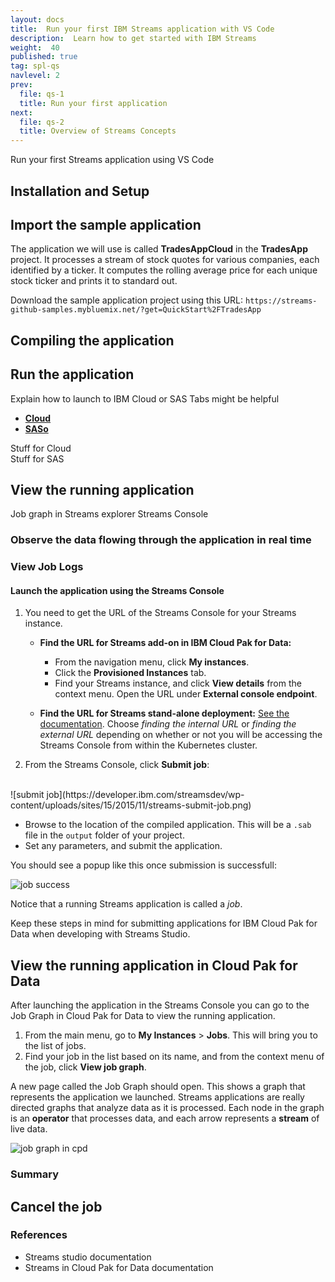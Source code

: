 ```yaml
---
layout: docs
title:  Run your first IBM Streams application with VS Code
description:  Learn how to get started with IBM Streams
weight:  40
published: true
tag: spl-qs
navlevel: 2
prev:
  file: qs-1
  title: Run your first application
next:
  file: qs-2
  title: Overview of Streams Concepts
---
```


Run your first Streams application using VS Code


## Installation and Setup


## Import the sample application

The application we will use is called **TradesAppCloud** in the **TradesApp** project. It processes a stream of stock quotes for various companies, each identified by a ticker.
It computes the rolling average price for each unique stock ticker and prints it to standard out.

Download the sample application project using this URL: `https://streams-github-samples.mybluemix.net/?get=QuickStart%2FTradesApp`

## Compiling the application
## Run the application
Explain how to launch to IBM Cloud or SAS
Tabs might be helpful

<ul class="nav nav-tabs">
  <li class="active"><a data-toggle="tab" href="#Cloud"><b>Cloud</b></a></li>
   <li><a data-toggle="tab" href="#SAS"><b>SASo</b></a></li>
</ul>

<div class="tab-content">

<div id="Cloud" class="tab-pane fade in active">
<!--- STREAMING ANALYTICS SERVICE ---->
Stuff for Cloud
</div>

  <div id="SAS" class="tab-pane fade">
Stuff for SAS
</div>


## View the running application
  Job graph in Streams explorer
  Streams Console

### Observe the data flowing through the application in real time

### View Job Logs



#### Launch the application using the Streams Console

1. You need to get the URL of the Streams Console for your Streams instance. 
   - **Find the URL for Streams add-on in IBM Cloud Pak for Data:**
     - From the navigation menu, click <strong>My instances</strong>.
     - Click the <strong>Provisioned Instances</strong> tab.
     - Find your Streams instance, and click **View details** from the context menu. Open the URL under **External console endpoint**.
       
   - **Find the URL for Streams stand-alone deployment:** [See the documentation](https://www.ibm.com/support/knowledgecenter/en/SSCRJU_5.2.0/com.ibm.streams.dev.doc/doc/find-dns-url.html#find-dns-url). Choose *finding the internal URL*  or *finding the external URL* depending on whether or not you will be accessing the Streams Console from within the Kubernetes cluster.


2. From the Streams Console, click **Submit job**:
  <br/>
![submit job](https://developer.ibm.com/streamsdev/wp-content/uploads/sites/15/2015/11/streams-submit-job.png)

   * Browse to the location of the compiled application.  This will be a `.sab` file in the `output` folder of your project.
   * Set any parameters, and submit the application.

You should see a popup like this once submission is successfull:

<img alt="job success" src="/streamsx.documentation/images/qse/submit-console.png"/>

Notice that a running Streams application is called a *job*.

Keep these steps in mind for submitting applications for IBM Cloud Pak for Data when developing with Streams Studio.

## View the running application in Cloud Pak for Data

After launching the application in the Streams Console you can go to the Job Graph in Cloud Pak for Data to view the running application. 

1. From the main menu, go to **My Instances** > **Jobs**. This will bring you to the list of jobs.
2. Find your job in the list  based on its name, and from the context menu of the job, click **View job graph**.

A new page called the Job Graph should open. 
This shows a graph that represents the application we launched. Streams applications are really directed graphs that analyze data as it is processed. Each node in the graph is an **operator** that processes data, and each arrow represents a **stream** of live data. 

<img alt="job graph in cpd" src="/streamsx.documentation/images/qse/graph-cpd.jpg"/>




### Summary

## Cancel the job

### References
- Streams studio documentation
- Streams in Cloud Pak for Data documentation